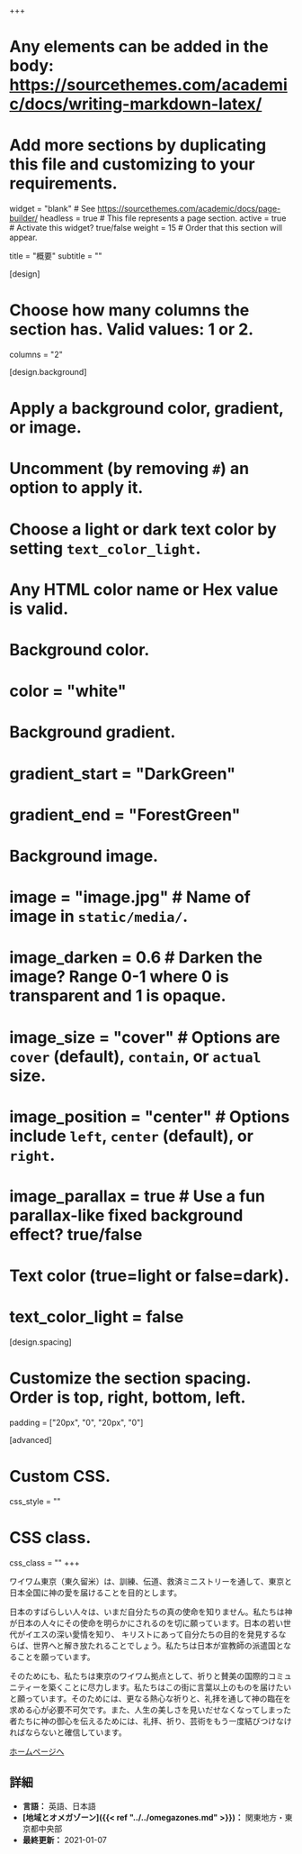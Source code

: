 +++
# Any elements can be added in the body: https://sourcethemes.com/academic/docs/writing-markdown-latex/
# Add more sections by duplicating this file and customizing to your requirements.

widget = "blank"  # See https://sourcethemes.com/academic/docs/page-builder/
headless = true  # This file represents a page section.
active = true  # Activate this widget? true/false
weight = 15  # Order that this section will appear.

title = "概要"
subtitle = ""

[design]
  # Choose how many columns the section has. Valid values: 1 or 2.
  columns = "2"

[design.background]
  # Apply a background color, gradient, or image.
  #   Uncomment (by removing `#`) an option to apply it.
  #   Choose a light or dark text color by setting `text_color_light`.
  #   Any HTML color name or Hex value is valid.

  # Background color.
  # color = "white"

  # Background gradient.
  # gradient_start = "DarkGreen"
  # gradient_end = "ForestGreen"

  # Background image.
  # image = "image.jpg"  # Name of image in `static/media/`.
  # image_darken = 0.6  # Darken the image? Range 0-1 where 0 is transparent and 1 is opaque.
  # image_size = "cover"  #  Options are `cover` (default), `contain`, or `actual` size.
  # image_position = "center"  # Options include `left`, `center` (default), or `right`.
  # image_parallax = true  # Use a fun parallax-like fixed background effect? true/false

  # Text color (true=light or false=dark).
  # text_color_light = false

[design.spacing]
  # Customize the section spacing. Order is top, right, bottom, left.
  padding = ["20px", "0", "20px", "0"]

[advanced]
 # Custom CSS.
 css_style = ""

 # CSS class.
 css_class = ""
+++

ワイワム東京（東久留米）は、訓練、伝道、救済ミニストリーを通して、東京と日本全国に神の愛を届けることを目的とします。

日本のすばらしい人々は、いまだ自分たちの真の使命を知りません。私たちは神が日本の人々にその使命を明らかにされるのを切に願っています。日本の若い世代がイエスの深い愛情を知り、 キリストにあって自分たちの目的を発見するならば、世界へと解き放たれることでしょう。私たちは日本が宣教師の派遣国となることを願っています。

そのためにも、私たちは東京のワイワム拠点として、祈りと賛美の国際的コミュニティーを築くことに尽力します。私たちはこの街に言葉以上のものを届けたいと願っています。そのためには、更なる熱心な祈りと、礼拝を通して神の臨在を求める心が必要不可欠です。また、人生の美しさを見いだせなくなってしまった者たちに神の御心を伝えるためには、礼拝、祈り、芸術をもう一度結びつけなければならないと確信しています。

[ホームページへ](https://ywamtokyo.org)

## 詳細

* **言語：** 英語、日本語
* **[地域とオメガゾーン]({{< ref "../../omegazones.md" >}})：** 関東地方・東京都中央部
* **最終更新：** 2021-01-07
